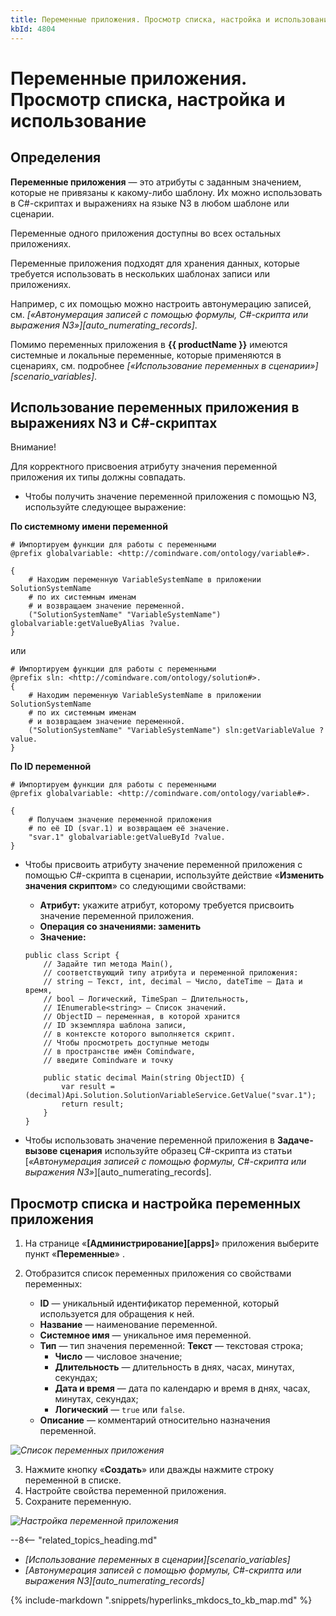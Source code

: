 ```yaml
---
title: Переменные приложения. Просмотр списка, настройка и использование
kbId: 4804
---
```


# Переменные приложения. Просмотр списка, настройка и использование

## Определения

**Переменные приложения** — это атрибуты с заданным значением, которые не привязаны к какому-либо шаблону. Их можно использовать в C#-скриптах и выражениях на языке N3 в любом шаблоне или сценарии.

Переменные одного приложения доступны во всех остальных приложениях.

Переменные приложения подходят для хранения данных, которые требуется использовать в нескольких шаблонах записи или приложениях.

Например, с их помощью можно настроить автонумерацию записей, см. *[«Автонумерация записей с помощью формулы, C#-скрипта или выражения N3»][auto_numerating_records]*.

Помимо переменных приложения в **{{ productName }}** имеются системные и локальные переменные, которые применяются в сценариях, см. подробнее *[«Использование переменных в сценарии»][scenario_variables]*.

## Использование переменных приложения в выражениях N3 и C#-скриптах

Внимание!

Для корректного присвоения атрибуту значения переменной приложения их типы должны совпадать.

- Чтобы получить значение переменной приложения с помощью N3, используйте следующее выражение:

**По системному имени переменной**

```
# Импортируем функции для работы с переменными
@prefix globalvariable: <http://comindware.com/ontology/variable#>.

{
    # Находим переменную VariableSystemName в приложении SolutionSystemName
    # по их системным именам
    # и возвращаем значение переменной.
    ("SolutionSystemName" "VariableSystemName") globalvariable:getValueByAlias ?value.
}
```

или

```
# Импортируем функции для работы с переменными
@prefix sln: <http://comindware.com/ontology/solution#>.
{
    # Находим переменную VariableSystemName в приложении SolutionSystemName
    # по их системным именам
    # и возвращаем значение переменной.
    ("SolutionSystemName" "VariableSystemName") sln:getVariableValue ?value.
}
```

**По ID переменной**

```
# Импортируем функции для работы с переменными
@prefix globalvariable: <http://comindware.com/ontology/variable#>.

{
    # Получаем значение переменной приложения
    # по её ID (svar.1) и возвращаем её значение.
    "svar.1" globalvariable:getValueById ?value.
}
```
- Чтобы присвоить атрибуту значение переменной приложения с помощью C#-скрипта в сценарии, используйте действие «**Изменить значения скриптом**» со следующими свойствами:

    - **Атрибут:** укажите атрибут, которому требуется присвоить значение переменной приложения.
    - **Операция со значениями: заменить**
    - **Значение:**
    
    
    
    
    ```
    public class Script {
        // Задайте тип метода Main(),
        // соответствующий типу атрибута и переменной приложения:
        // string — Текст, int, decimal — Число, dateTime — Дата и время,
        // bool — Логический, TimeSpan — Длительность,
        // IEnumerable<string> — Список значений.
        // ObjectID — переменная, в которой хранится
        // ID экземпляра шаблона записи,
        // в контексте которого выполняется скрипт.
        // Чтобы просмотреть доступные методы
        // в пространстве имён Comindware,
        // введите Comindware и точку
    
        public static decimal Main(string ObjectID) {
            var result = (decimal)Api.Solution.SolutionVariableService.GetValue("svar.1");
            return result;
        }
    }
    ```
- Чтобы использовать значение переменной приложения в **Задаче-вызове сценария** используйте образец C#-скрипта из статьи [*«Автонумерация записей с помощью формулы, C#-скрипта или выражения N3»*][auto_numerating_records].

## Просмотр списка и настройка переменных приложения

1. На странице «**[Администрирование][apps]**» приложения выберите пункт «**Переменные**» *‌*.
2. Отобразится список переменных приложения со свойствами переменных:

    - **ID** — уникальный идентификатор переменной, который используется для обращения к ней.
    - **Название** — наименование переменной.
    - **Системное имя** — уникальное имя переменной.
    - **Тип** — тип значения переменной: **Текст** — текстовая строка;
        - **Число** — числовое значение;
        - **Длительность** — длительность в днях, часах, минутах, секундах;
        - **Дата и время** — дата по календарю и время в днях, часах, минутах, секундах;
        - **Логический** — `true` или `false`.
    - **Описание** — комментарий относительно назначения переменной.

_![Список переменных приложения](/platform/v5.0/business_apps/img/variable_list.png)_

3. Нажмите кнопку «**Создать**» или дважды нажмите строку переменной в списке.
4. Настройте свойства переменной приложения.
5. Сохраните переменную.

_![Настройка переменной приложения](/platform/v5.0/business_apps/img/variable_properties.png)_

--8<-- "related_topics_heading.md"

- *[Использование переменных в сценарии][scenario_variables]*
- *[Автонумерация записей с помощью формулы, C#-скрипта или выражения N3][auto_numerating_records]*


{% include-markdown ".snippets/hyperlinks_mkdocs_to_kb_map.md" %}
